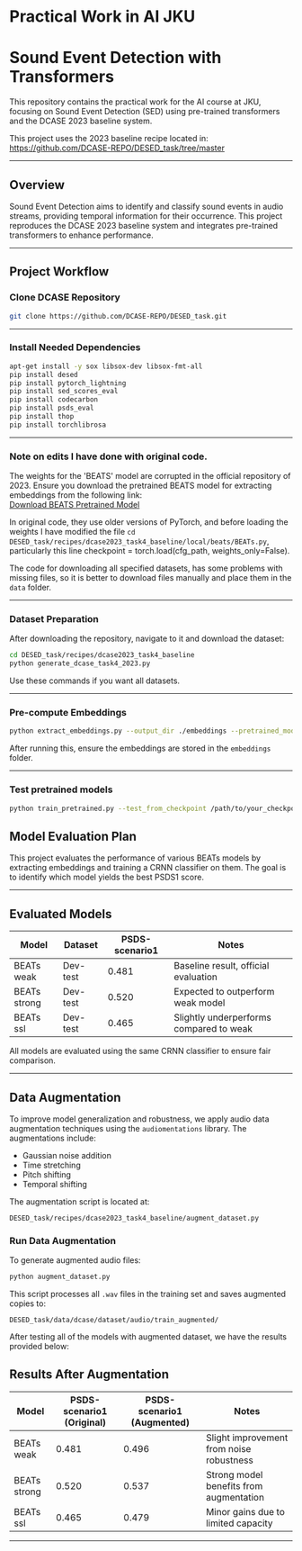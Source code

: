 
# Practical Work in AI JKU
# Sound Event Detection with Transformers

This repository contains the practical work for the AI course at JKU, focusing on Sound Event Detection (SED) using pre-trained transformers and the DCASE 2023 baseline system.

This project uses the 2023 baseline recipe located in:
https://github.com/DCASE-REPO/DESED_task/tree/master

---

## Overview

Sound Event Detection aims to identify and classify sound events in audio streams, providing temporal information for their occurrence. This project reproduces the DCASE 2023 baseline system and integrates pre-trained transformers to enhance performance.

---

## Project Workflow

### Clone DCASE Repository
```bash
git clone https://github.com/DCASE-REPO/DESED_task.git
```

---

### Install Needed Dependencies
```bash
apt-get install -y sox libsox-dev libsox-fmt-all
pip install desed
pip install pytorch_lightning
pip install sed_scores_eval
pip install codecarbon
pip install psds_eval
pip install thop
pip install torchlibrosa
```

---

### Note on edits I have done with original code.
The weights for the 'BEATS' model are corrupted in the official repository of 2023. Ensure you download the pretrained BEATS model for extracting embeddings from the following link:  
[Download BEATS Pretrained Model](https://onedrive.live.com/?authkey=%21AGOyB4YHPatKU%2D0&id=6B83B49411CA81A7%2125958&cid=6B83B49411CA81A7&parId=root&parQt=sharedby&o=OneUp)

In original code, they use older versions of PyTorch, and before loading the weights I have modified the file 
`cd DESED_task/recipes/dcase2023_task4_baseline/local/beats/BEATs.py`, particularly this line checkpoint = torch.load(cfg_path, weights_only=False).

The code for downloading all specified datasets, has some problems with missing files, so it is better to download files manually and place them in the `data` folder.

---

### Dataset Preparation
After downloading the repository, navigate to it and download the dataset:
```bash
cd DESED_task/recipes/dcase2023_task4_baseline
python generate_dcase_task4_2023.py
```
Use these commands if you want all datasets.

---

### Pre-compute Embeddings
```bash
python extract_embeddings.py --output_dir ./embeddings --pretrained_model "beats"
```
After running this, ensure the embeddings are stored in the `embeddings` folder.

---


### Test pretrained models


```bash
python train_pretrained.py --test_from_checkpoint /path/to/your_checkpoint.ckpt
```

## Model Evaluation Plan

This project evaluates the performance of various BEATs models by extracting embeddings and training a CRNN classifier on them. The goal is to identify which model yields the best PSDS1 score.

---

## Evaluated Models

| Model         | Dataset   | PSDS-scenario1 | Notes                                  |
|---------------|-----------|----------------|----------------------------------------|
| BEATs weak    | Dev-test  | 0.481 | Baseline result, official evaluation   |
| BEATs strong  | Dev-test  | 0.520 | Expected to outperform weak model      |
| BEATs ssl     | Dev-test  | 0.465 | Slightly underperforms compared to weak|

All models are evaluated using the same CRNN classifier to ensure fair comparison.

---


## Data Augmentation

To improve model generalization and robustness, we apply audio data augmentation techniques using the `audiomentations` library. The augmentations include:

- Gaussian noise addition  
- Time stretching  
- Pitch shifting  
- Temporal shifting

The augmentation script is located at:

```
DESED_task/recipes/dcase2023_task4_baseline/augment_dataset.py
```

### Run Data Augmentation

To generate augmented audio files:

```bash
python augment_dataset.py
```

This script processes all `.wav` files in the training set and saves augmented copies to:

```
DESED_task/data/dcase/dataset/audio/train_augmented/
```

After testing all of the models with augmented dataset, we have the results provided below:

## Results After Augmentation

| Model         | PSDS-scenario1 (Original) | PSDS-scenario1 (Augmented) | Notes                                   |
|---------------|----------------------------|------------------------------|-----------------------------------------|
| BEATs weak    | 0.481                      | 0.496                       | Slight improvement from noise robustness|
| BEATs strong  | 0.520                      | 0.537                       | Strong model benefits from augmentation |
| BEATs ssl     | 0.465                      | 0.479                       | Minor gains due to limited capacity     |




---


